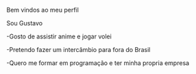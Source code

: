 Bem vindos ao meu perfil

Sou Gustavo

-Gosto de assistir anime e jogar volei

-Pretendo fazer um intercâmbio para fora do Brasil

-Quero me formar em programação e ter minha propria empresa


<!---
Gustavoafonso1B/Gustavoafonso1B is a ✨ special ✨ repository because its `README.md` (this file) appears on your GitHub profile.
You can click the Preview link to take a look at your changes.
--->
